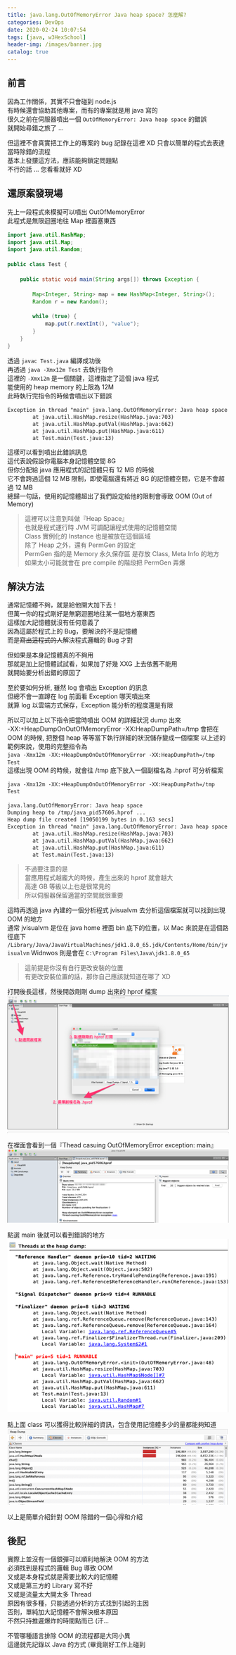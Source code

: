 ```yaml
---
title: java.lang.OutOfMemoryError Java heap space? 怎麼解?
categories: DevOps
date: 2020-02-24 10:07:54
tags: [java, w3HexSchool]
header-img: /images/banner.jpg
catalog: true
---
```


## 前言

因為工作關係，其實不只會碰到 node.js  
有時候還會協助其他專案，而有的專案就是用 java 寫的  
很久之前在伺服器噴出一個 `OutOfMemoryError: Java heap space` 的錯誤  
就開始尋錯之旅了 ...  

但這裡不會真實把工作上的專案的 bug 記錄在這裡 XD
只會以簡單的程式去表達當時除錯的流程  
基本上發摟這方法，應該能夠鎖定問題點  
不行的話 ... 您看看就好 XD

## 還原案發現場

先上一段程式來模擬可以噴出 OutOfMemoryError  
此程式是無限迴圈地往 Map 裡面塞東西  
```java
import java.util.HashMap;
import java.util.Map;
import java.util.Random;

public class Test {

    public static void main(String args[]) throws Exception {

        Map<Integer, String> map = new HashMap<Integer, String>();
        Random r = new Random();

        while (true) {
            map.put(r.nextInt(), "value");
        }
    }
}
```

透過 `javac Test.java` 編譯成功後  
再透過 `java -Xmx12m Test` 去執行指令  
這裡的 `-Xmx12m` 是一個關鍵，這裡指定了這個 java 程式  
能使用的 heap memory 的上限為 12M  
此時執行完指令的時候會噴出以下錯誤  
```
Exception in thread "main" java.lang.OutOfMemoryError: Java heap space
        at java.util.HashMap.resize(HashMap.java:703)
        at java.util.HashMap.putVal(HashMap.java:662)
        at java.util.HashMap.put(HashMap.java:611)
        at Test.main(Test.java:13)
```

這樣可以看到噴出此錯誤訊息  
這代表說假設你電腦本身記憶體空間 8G  
但你分配給 java 應用程式的記憶體只有 12 MB 的時候  
它不會跨過這個 12 MB 限制，即使電腦還有將近 8G 的記憶體空間，它是不會超過 12 MB  
總歸一句話，使用的記憶體超出了我們設定給他的限制會導致 OOM (Out of Memory)  

> 這裡可以注意到叫做『Heap Space』  
> 也就是程式運行時 JVM 可調配讓程式使用的記憶體空間  
> Class 實例化的 Instance 也是被放在這個區域  
> 除了 Heap 之外，還有 PermGen 的設定  
> PermGen 指的是 Memory 永久保存區
> 是存放 Class, Meta Info 的地方  
> 如果太小可能就會在 pre compile 的階段把 PermGen 弄爆

## 解決方法  

通常記憶體不夠，就是給他開大加下去！  
但萬一你的程式剛好是無窮迴圈地往某一個地方塞東西  
這樣加大記憶體就沒有任何意義了  
因為這屬於程式上的 Bug，要解決的不是記憶體  
而是~~寫出這程式的人~~解決程式邏輯的 Bug 才對

但如果是本身記憶體真的不夠用  
那就是加上記憶體試試看，如果加了好幾 XXG 上去依舊不能用  
就開始要分析出錯的原因了  

至於要如何分析, 雖然 log 會噴出 Exception 的訊息  
但總不會一直蹲在 log 前面看 Exception 哪天噴出來  
就算 log 以雲端方式保存，Exception 能分析的程度還是有限  

所以可以加上以下指令把當時噴出 OOM 的詳細狀況 dump 出來  
-XX:+HeapDumpOnOutOfMemoryError -XX:HeapDumpPath=/tmp
會把在 OOM 的時候, 把整個 heap 等等當下執行詳細的狀況儲存變成一個檔案
以上述的範例來說，使用的完整指令為  
`java -Xmx12m -XX:+HeapDumpOnOutOfMemoryError -XX:HeapDumpPath=/tmp Test`  
這樣出現 OOM 的時候，就會往 /tmp 底下放入一個副檔名為 .hprof 可分析檔案  
```
java -Xmx12m -XX:+HeapDumpOnOutOfMemoryError -XX:HeapDumpPath=/tmp Test

java.lang.OutOfMemoryError: Java heap space
Dumping heap to /tmp/java_pid57606.hprof ...
Heap dump file created [19050199 bytes in 0.163 secs]
Exception in thread "main" java.lang.OutOfMemoryError: Java heap space
        at java.util.HashMap.resize(HashMap.java:703)
        at java.util.HashMap.putVal(HashMap.java:662)
        at java.util.HashMap.put(HashMap.java:611)
        at Test.main(Test.java:13)
```

> 不過要注意的是  
> 當應用程式越龐大的時候，產生出來的 hprof 就會越大  
> 高達 GB 等級以上也是很常見的  
> 所以伺服器保留適當的空間就很重要  

這時再透過 java 內建的一個分析程式 jvisualvm 去分析這個檔案就可以找到出現 OOM 的地方  
通常 jvisualvm 是位在 java home 裡面 bin 底下的位置，以 Mac 來說是在這個路徑底下  
`/Library/Java/JavaVirtualMachines/jdk1.8.0_65.jdk/Contents/Home/bin/jvisualvm`
Widnwos 則是會在 `C:\Program Files\Java\jdk1.8.0_65`  
> 這前提是你沒有自行更改安裝的位置  
> 有更改安裝位置的話，那你自己應該就知道在哪了 XD  


打開後長這樣，然後開啟剛剛 dump 出來的 hprof 檔案  
![](/images/java-oom/java-oom-01.png)

在裡面會看到一個『Thead casuing OutOfMemoryError exception: main』  
![](/images/java-oom/java-oom-02.png)

點選 main 後就可以看到錯誤的地方  
![](/images/java-oom/java-oom-03.png)

點上面 class 可以獲得比較詳細的資訊，包含使用記憶體多少的量都能夠知道  
![](/images/java-oom/java-oom-04.png)

以上是簡單介紹針對 OOM 除錯的一個心得和介紹  

## 後記

實際上並沒有一個銀彈可以順利地解決 OOM 的方法  
必須找到是程式的邏輯 Bug 導致 OOM  
又或是本身程式就是需要比較大的記憶體  
又或是第三方的 Library 寫不好  
又或是流量太大開太多 Thread  
原因有很多種，只能透過分析的方式找到引起的主因  
否則，單純加大記憶體不會解決根本原因  
不然只持推遲爆炸的時間點而已 (汗...  

不管哪種語言排除 OOM 的流程都是大同小異  
這邊就先記錄以 Java 的方式 (畢竟剛好工作上碰到  